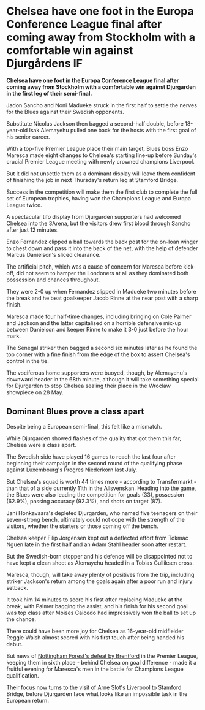 # Chelsea have one foot in the Europa Conference League final after coming away from Stockholm with a comfortable win against Djurgårdens IF

**Chelsea have one foot in the Europa Conference League final after coming away from Stockholm with a comfortable win against Djurgarden in the first leg of their semi-final.**

Jadon Sancho and Noni Madueke struck in the first half to settle the nerves for the Blues against their Swedish opponents.

Substitute Nicolas Jackson then bagged a second-half double, before 18-year-old Isak Alemayehu pulled one back for the hosts with the first goal of his senior career.

With a top-five Premier League place their main target, Blues boss Enzo Maresca made eight changes to Chelsea's starting line-up before Sunday's crucial Premier League meeting with newly crowned champions Liverpool.

But it did not unsettle them as a dominant display will leave them confident of finishing the job in next Thursday's return leg at Stamford Bridge.

Success in the competition will make them the first club to complete the full set of European trophies, having won the Champions League and Europa League twice.

A spectacular tifo display from Djurgarden supporters had welcomed Chelsea into the 3Arena, but the visitors drew first blood through Sancho after just 12 minutes.

Enzo Fernandez clipped a ball towards the back post for the on-loan winger to chest down and pass it into the back of the net, with the help of defender Marcus Danielson's sliced clearance.

The artificial pitch, which was a cause of concern for Maresca before kick-off, did not seem to hamper the Londoners at all as they dominated both possession and chances throughout.

They were 2-0 up when Fernandez slipped in Madueke two minutes before the break and he beat goalkeeper Jacob Rinne at the near post with a sharp finish.

Maresca made four half-time changes, including bringing on Cole Palmer and Jackson and the latter capitalised on a horrible defensive mix-up between Danielson and keeper Rinne to make it 3-0 just before the hour mark.

The Senegal striker then bagged a second six minutes later as he found the top corner with a fine finish from the edge of the box to assert Chelsea's control in the tie.

The vociferous home supporters were buoyed, though, by Alemayehu's downward header in the 68th minute, although it will take something special for Djurgarden to stop Chelsea sealing their place in the Wroclaw showpiece on 28 May.

## Dominant Blues prove a class apart

Despite being a European semi-final, this felt like a mismatch.

While Djurgarden showed flashes of the quality that got them this far, Chelsea were a class apart.

The Swedish side have played 16 games to reach the last four after beginning their campaign in the second round of the qualifying phase against Luxembourg's Progres Niederkorn last July.

But Chelsea's squad is worth 44 times more - according to Transfermarkt - than that of a side currently 11th in the Allsvenskan. Heading into the game, the Blues were also leading the competition for goals (33), possession (62.9%), passing accuracy (92.3%), and shots on target (87).

Jani Honkavaara's depleted Djurgarden, who named five teenagers on their seven-strong bench, ultimately could not cope with the strength of the visitors, whether the starters or those coming off the bench.

Chelsea keeper Filip Jorgensen kept out a deflected effort from Tokmac Nguen late in the first half and an Adam Stahl header soon after restart.

But the Swedish-born stopper and his defence will be disappointed not to have kept a clean sheet as Alemayehu headed in a Tobias Gulliksen cross.

Maresca, though, will take away plenty of positives from the trip, including striker Jackson's return among the goals again after a poor run and injury setback.

It took him 14 minutes to score his first after replacing Madueke at the break, with Palmer bagging the assist, and his finish for his second goal was top class after Moises Caicedo had impressively won the ball to set up the chance.

There could have been more joy for Chelsea as 16-year-old midfielder Reggie Walsh almost scored with his first touch after being handed his debut.

But news of [Nottingham Forest's defeat by Brentford](https://www.bbc.co.uk/sport/football/live/cn5xp1vr5yxt#Report) in the Premier League, keeping them in sixth place - behind Chelsea on goal difference - made it a fruitful evening for Maresca's men in the battle for Champions League qualification.

Their focus now turns to the visit of Arne Slot's Liverpool to Stamford Bridge, before Djurgarden face what looks like an impossible task in the European return.